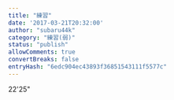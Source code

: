 ```yaml
---
title: "練習"
date: '2017-03-21T20:32:00'
author: "subaru44k"
category: "練習(弱)"
status: "publish"
allowComments: true
convertBreaks: false
entryHash: "6edc904ec43893f36851543111f5577c"
---
```

22'25"
